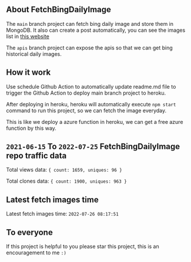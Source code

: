 ## About FetchBingDailyImage

The `main` branch project can fetch bing daily image and store them in MongoDB.
It also can create a post automatically, you can see the images list in [this website](https://oursalbum.netlify.app)

The `apis` branch project can expose the apis so that we can get bing historical daily images.

## How it work

Use schedule Github Action to automatically update readme.md file to trigger the Github Action to deploy main branch project to heroku.

After deploying in heroku, heroku will automatically execute `npm start` command to run this project, so we can fetch the image everyday.

This is like we deploy a azure function in heroku, we can get a free azure function by this way.

## `2021-06-15` To `2022-07-25` FetchBingDailyImage repo traffic data

Total views data: `{ count: 1659, uniques: 96 }`

Total clones data: `{ count: 1900, uniques: 963 }`

## Latest fetch images time

Latest fetch images time: `2022-07-26 08:17:51`

## To everyone

If this project is helpful to you please star this project, this is an encouragement to me `:)`



